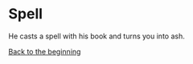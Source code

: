 # Spell
He casts a spell with his book and turns you into ash. 

[Back to the beginning](../beginning.md)